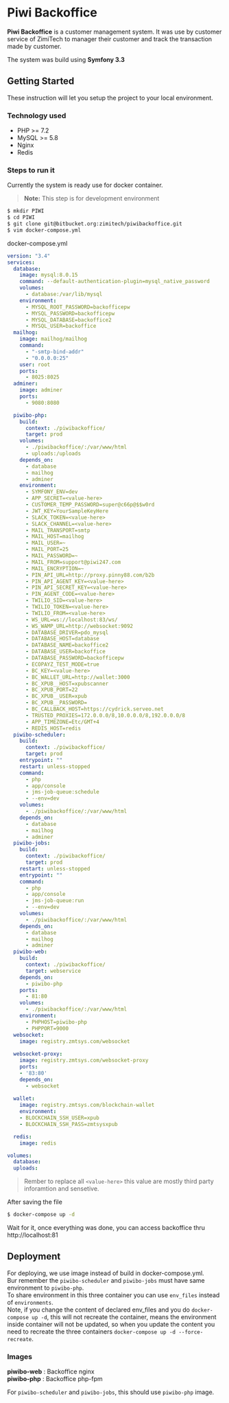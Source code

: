 # Piwi Backoffice

**Piwi Backoffice**  is a customer management system.
It was use by customer service of ZimiTech to manager their customer and track the transaction made by customer.

The system was build using **Symfony 3.3**

## Getting Started

These instruction will let you setup the project to your local environment.

### Technology used

- PHP >= 7.2
- MySQL >= 5.8
- Nginx
- Redis

### Steps to run it

Currently the system is ready use for docker container.
> **Note:** This step is for development environment

```bash
$ mkdir PIWI
$ cd PIWI
$ git clone git@bitbucket.org:zimitech/piwibackoffice.git
$ vim docker-compose.yml
```

docker-compose.yml
```yaml
version: "3.4"
services:
  database:
    image: mysql:8.0.15
    command: --default-authentication-plugin=mysql_native_password
    volumes:
      - database:/var/lib/mysql
    environment:
      - MYSQL_ROOT_PASSWORD=backofficepw
      - MYSQL_PASSWORD=backofficepw
      - MYSQL_DATABASE=backoffice2
      - MYSQL_USER=backoffice
  mailhog:
    image: mailhog/mailhog
    command:
      - "-smtp-bind-addr"
      - "0.0.0.0:25"
    user: root
    ports:
      - 8025:8025
  adminer:
    image: adminer
    ports:
      - 9080:8080

  piwibo-php:
    build:
      context: ./piwibackoffice/
      target: prod
    volumes:
      - ./piwibackoffice/:/var/www/html
      - uploads:/uploads
    depends_on:
      - database
      - mailhog
      - adminer
    environment:
      - SYMFONY_ENV=dev
      - APP_SECRET=<value-here>
      - CUSTOMER_TEMP_PASSWORD=super@c66p@$$w0rd
      - JWT_KEY=YourSampleKeyHere
      - SLACK_TOKEN=<value-here>
      - SLACK_CHANNEL=<value-here>
      - MAIL_TRANSPORT=smtp
      - MAIL_HOST=mailhog
      - MAIL_USER=~
      - MAIL_PORT=25
      - MAIL_PASSWORD=~
      - MAIL_FROM=support@piwi247.com
      - MAIL_ENCRYPTION=~
      - PIN_API_URL=http://proxy.pinny88.com/b2b
      - PIN_API_AGENT_KEY=<value-here>
      - PIN_API_SECRET_KEY=<value-here>
      - PIN_AGENT_CODE=<value-here>
      - TWILIO_SID=<value-here>
      - TWILIO_TOKEN=<value-here>
      - TWILIO_FROM=<value-here>
      - WS_URL=ws://localhost:83/ws/
      - WS_WAMP_URL=http://websocket:9092
      - DATABASE_DRIVER=pdo_mysql
      - DATABASE_HOST=database
      - DATABASE_NAME=backoffice2
      - DATABASE_USER=backoffice
      - DATABASE_PASSWORD=backofficepw
      - ECOPAYZ_TEST_MODE=true
      - BC_KEY=<value-here>
      - BC_WALLET_URL=http://wallet:3000
      - BC_XPUB__HOST=xpubscanner
      - BC_XPUB_PORT=22
      - BC_XPUB__USER=xpub
      - BC_XPUB__PASSWORD=
      - BC_CALLBACK_HOST=https://cydrick.serveo.net
      - TRUSTED_PROXIES=172.0.0.0/8,10.0.0.0/8,192.0.0.0/8
      - APP_TIMEZONE=Etc/GMT+4
      - REDIS_HOST=redis
  piwibo-scheduler:
    build:
      context: ./piwibackoffice/
      target: prod
    entrypoint: ""
    restart: unless-stopped
    command:
      - php
      - app/console
      - jms-job-queue:schedule
      - --env=dev
    volumes:
      - ./piwibackoffice/:/var/www/html
    depends_on:
      - database
      - mailhog
      - adminer
  piwibo-jobs:
    build:
      context: ./piwibackoffice/
      target: prod
    restart: unless-stopped
    entrypoint: ""
    command:
      - php
      - app/console
      - jms-job-queue:run
      - --env=dev
    volumes:
      - ./piwibackoffice/:/var/www/html
    depends_on:
      - database
      - mailhog
      - adminer
  piwibo-web:
    build:
      context: ./piwibackoffice/
      target: webservice
    depends_on:
      - piwibo-php
    ports:
      - 81:80
    volumes:
      - ./piwibackoffice/:/var/www/html
    environment:
      - PHPHOST=piwibo-php
      - PHPPORT=9000
  websocket:
    image: registry.zmtsys.com/websocket
  
  websocket-proxy:
    image: registry.zmtsys.com/websocket-proxy
    ports:
    - '83:80'
    depends_on:
      - websocket
  
  wallet:
    image: registry.zmtsys.com/blockchain-wallet
    environment:
    - BLOCKCHAIN_SSH_USER=xpub
    - BLOCKCHAIN_SSH_PASS=zmtsysxpub

  redis:
    image: redis

volumes:
  database:
  uploads:
```

> Rember to replace all `<value-here>` this value are mostly third party inforamtion and sensetive.

After saving the file

```bash
$ docker-compose up -d
```

Wait for it, once everything was done, you can access backoffice thru http://localhost:81

## Deployment

For deploying, we use image instead of build in docker-compose.yml.<br/>
Bur remember the `piwibo-scheduler` and `piwibo-jobs` must have same environment to `piwibo-php`.<br/>
To share environment in this three container you can use `env_files` instead of `environments`.<br/>
Note, if you change the content of declared env_files and you do `docker-compose up -d`,
this will not recreate the container, means the environment inside container will not be updated,
so when you update the content you need to recreate the three containers `docker-compose up -d --force-recreate`.

### Images

**piwibo-web** : Backoffice nginx<br/>
**piwibo-php** : Backoffice php-fpm

For `piwibo-scheduler` and `piwibo-jobs`, this should use `piwibo-php` image.
